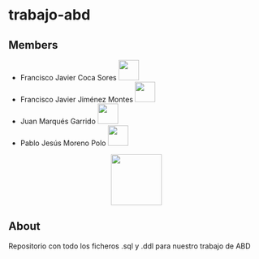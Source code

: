 # trabajo-abd
## Members
- Francisco Javier Coca Sores <img src="https://cdn.frankerfacez.com/emoticon/303956/4" width="40"/>
- Francisco Javier Jiménez Montes <img src="https://cdn.frankerfacez.com/emoticon/303956/4" width="40"/>
- Juan Marqués Garrido <img src="https://cdn.frankerfacez.com/emoticon/303956/4" width="40"/>
- Pablo Jesús Moreno Polo <img src="https://cdn.frankerfacez.com/emoticon/303956/4" width="40">
<p align = "center">
    <img src="https://c.tenor.com/iZ-UxW5tLMcAAAAC/spin-pepe.gif" width="100">
</p>

## About
Repositorio con todo los ficheros .sql y .ddl para nuestro trabajo de ABD
